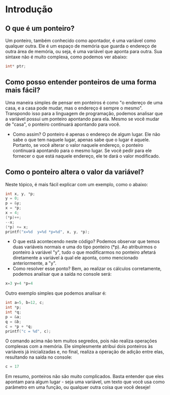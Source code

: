 # Introdução

## O que é um ponteiro?
Um ponteiro, também conhecido como apontador, é uma variável como qualquer outra. Ele é um espaço de memória que guarda o endereço de outra área de memória, ou seja, é uma variável que aponta para outra. Sua sintaxe não é muito complexa, como podemos ver abaixo:
```c
int* ptr;
```
## Como posso entender ponteiros de uma forma mais fácil?
Uma maneira simples de pensar em ponteiros é como "o endereço de uma casa, e a casa pode mudar, mas o endereço é sempre o mesmo". Transpondo isso para a linguagem de programação, podemos analisar que a variável possui um ponteiro apontando para ela. Mesmo se você mudar de "casa", o ponteiro continuará apontando para você.
- Como assim?
O ponteiro é apenas o endereço de algum lugar. Ele não sabe o que tem naquele lugar, apenas sabe que o lugar é aquele. Portanto, se você alterar o valor naquele endereço, o ponteiro continuará apontando para o mesmo lugar. Se você pedir para ele fornecer o que está naquele endereço, ele te dará o valor modificado.

## Como o ponteiro altera o valor da variável?
Neste tópico, é mais fácil explicar com um exemplo, como o abaixo:

```c
int x, y, *p;
y = 0;
p = &y;
x = *p;
x = 4;
(*p)++;
--x;
(*p) += x;
printf("x=%d  y=%d *p=%d", x, y, *p);
```
- O que está acontecendo neste código?
Podemos observar que temos duas variáveis normais e uma do tipo ponteiro (*p). Ao atribuirmos o ponteiro à variável "y", tudo o que modificarmos no ponteiro afetará diretamente a variável à qual ele aponta, como mencionado anteriormente, a "y".
- Como resolver esse ponto?
Bem, ao realizar os cálculos corretamente, podemos analisar que a saída no console será:
```c
x=3 y=4 *p=4
```
Outro exemplo simples que podemos analisar é:
```c
int a=5, b=12, c;
int *p;
int *q;
p = &a;
q = &b;
c = *p + *q;
printf("c = %d", c);
```
O comando acima não tem muitos segredos, pois não realiza operações complexas com a memória. Ele simplesmente atribui dois ponteiros às variáveis já inicializadas e, no final, realiza a operação de adição entre elas, resultando na saída no console:
```c
c = 17
```
Em resumo, ponteiros não são muito complicados. Basta entender que eles apontam para algum lugar - seja uma variável, um texto que você usa como parâmetro em uma função, ou qualquer outra coisa que você deseje!


